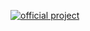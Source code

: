 [//]: # (title: About Clone Finder)

[![official project](https://jb.gg/badges/official-flat-square.svg)](https://confluence.jetbrains.com/display/ALL/JetBrains+on+GitHub)
